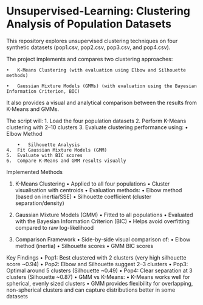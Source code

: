 # Unsupervised-Learning: Clustering Analysis of Population Datasets

This repository explores unsupervised clustering techniques on four synthetic datasets (pop1.csv, pop2.csv, pop3.csv, and pop4.csv).

The project implements and compares two clustering approaches:

	•	K-Means Clustering (with evaluation using Elbow and Silhouette methods)
	
	•	Gaussian Mixture Models (GMMs) (with evaluation using the Bayesian Information Criterion, BIC)

It also provides a visual and analytical comparison between the results from K-Means and GMMs.


The script will:
	1.	Load the four population datasets
	2.	Perform K-Means clustering with 2–10 clusters
	3.	Evaluate clustering performance using:
		•	Elbow Method
		
		•	Silhouette Analysis
	4.	Fit Gaussian Mixture Models (GMM)
	5.	Evaluate with BIC scores
	6.	Compare K-Means and GMM results visually


Implemented Methods

1. K-Means Clustering
	•	Applied to all four populations
	•	Cluster visualisation with centroids
	•	Evaluation methods:
	•	Elbow method (based on inertia/SSE)
	•	Silhouette coefficient (cluster separation/density)

2. Gaussian Mixture Models (GMM)
	•	Fitted to all populations
	•	Evaluated with the Bayesian Information Criterion (BIC)
	•	Helps avoid overfitting compared to raw log-likelihood

3. Comparison Framework
	•	Side-by-side visual comparison of:
	•	Elbow method (inertia)
	•	Silhouette scores
	•	GMM BIC scores



Key Findings
	•	Pop1: Best clustered with 2 clusters (very high silhouette score ~0.94)
	•	Pop2: Elbow and Silhouette suggest 2–3 clusters
	•	Pop3: Optimal around 5 clusters (Silhouette ~0.49)
	•	Pop4: Clear separation at 3 clusters (Silhouette ~0.87)
	•	GMM vs K-Means:
	•	K-Means works well for spherical, evenly sized clusters
	•	GMM provides flexibility for overlapping, non-spherical clusters and can capture distributions better in some datasets
